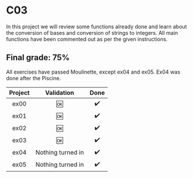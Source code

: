 # C03

In this project we will review some functions already done and learn about the conversion of bases and conversion of strings to integers.  All main functions have been commented out as per the given instructions.


## Final grade: 75%
All exercises have passed Moulinette, except ex04 and ex05. Ex04 was done after the Piscine.

| Project | Validation | Done |
|:----:|:------------------:| :----: |
| ex00 | :ok: | :heavy_check_mark: |
| ex01 | :ok: | :heavy_check_mark: |
| ex02 | :ok: | :heavy_check_mark: |
| ex03 | :ok: | :heavy_check_mark: |
| ex04 | Nothing turned in | :heavy_check_mark: |
| ex05 | Nothing turned in | :heavy_check_mark: |
